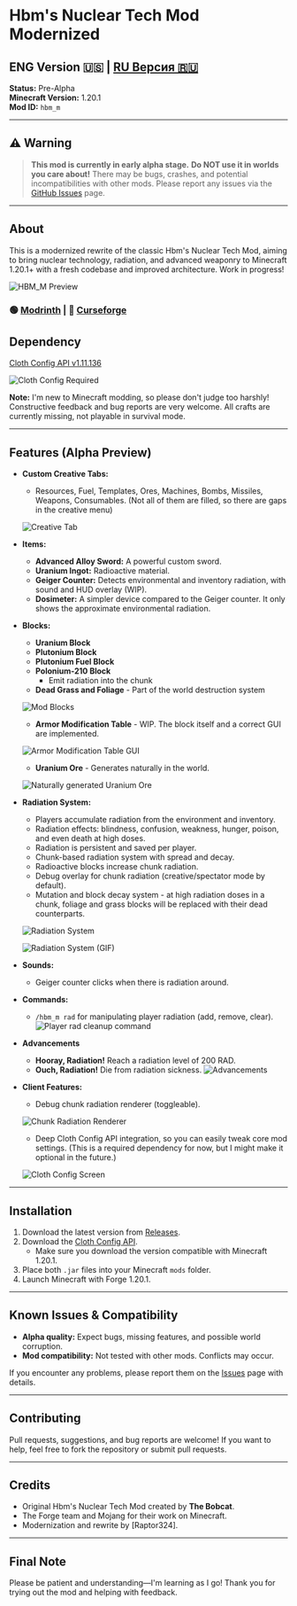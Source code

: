 # Hbm's Nuclear Tech Mod Modernized

## ENG Version 🇺🇸 | [RU Версия 🇷🇺](/README.ru.md)

**Status:** Pre-Alpha \
**Minecraft Version:** 1.20.1\
**Mod ID:** `hbm_m`

---

## ⚠️ Warning

> **This mod is currently in early alpha stage.**
> **Do NOT use it in worlds you care about!**
> There may be bugs, crashes, and potential incompatibilities with other mods.
> Please report any issues via the [GitHub Issues](../../issues) page.

-----

## About
This is a modernized rewrite of the classic Hbm's Nuclear Tech Mod, aiming to bring nuclear technology, radiation, and advanced weaponry to Minecraft 1.20.1+ with a fresh codebase and improved architecture. Work in progress!

![HBM_M Preview](docs/images/2025-07-21_04.46.43.png)

### 🟢 [Modrinth](https://modrinth.com/mod/hbms-nuclear-tech-modernized) | 🔨 [Curseforge](https://www.curseforge.com/minecraft/mc-mods/hbms-nuclear-tech-modernized)

## Dependency
[Cloth Config API v1.11.136](https://www.curseforge.com/minecraft/mc-mods/cloth-config/files?version=1.20)

![Cloth Config Required](https://encrypted-tbn0.gstatic.com/images?q=tbn:ANd9GcSS8bhleCTOb7V1wJ3mq33rA1gjUdWOPxBbVxEcHzeMOCeh3PGC_DAWvep3eIWxsavaNFI&usqp=CAU)

**Note:**
I'm new to Minecraft modding, so please don't judge too harshly!
Constructive feedback and bug reports are very welcome.
All crafts are currently missing, not playable in survival mode.

-----

## Features (Alpha Preview)

  - **Custom Creative Tabs:**
      - Resources, Fuel, Templates, Ores, Machines, Bombs, Missiles, Weapons, Consumables. (Not all of them are filled, so there are gaps in the creative menu)

      ![Creative Tab](docs/images/2025-07-21_05.26.00.png)

  - **Items:**
      - **Advanced Alloy Sword:** A powerful custom sword.
      - **Uranium Ingot:** Radioactive material.
      - **Geiger Counter:** Detects environmental and inventory radiation, with sound and HUD overlay (WIP).
      - **Dosimeter:** A simpler device compared to the Geiger counter. It only shows the approximate environmental radiation.

  - **Blocks:**
    - **Uranium Block**
    - **Plutonium Block**
    - **Plutonium Fuel Block**
    - **Polonium-210 Block**
        - Emit radiation into the chunk
    - **Dead Grass and Foliage** - Part of the world destruction system

    ![Mod Blocks](docs/images/GIF_20250721_062357_193.gif)
    - **Armor Modification Table** - WIP. The block itself and a correct GUI are implemented.

    ![Armor Modification Table GUI](docs/images/2025-07-21_05.17.46.png)

    - **Uranium Ore** - Generates naturally in the world.

    ![Naturally generated Uranium Ore](docs/images/2025-07-21_05.20.20.png)


  - **Radiation System:**
      - Players accumulate radiation from the environment and inventory.
      - Radiation effects: blindness, confusion, weakness, hunger, poison, and even death at high doses.
      - Radiation is persistent and saved per player.
      - Chunk-based radiation system with spread and decay.
      - Radioactive blocks increase chunk radiation.
      - Debug overlay for chunk radiation (creative/spectator mode by default).
      - Mutation and block decay system - at high radiation doses in a chunk, foliage and grass blocks will be replaced with their dead counterparts.

      ![Radiation System](docs/images/2025-07-21_04.55.27.png)
      
      ![Radiation System (GIF)](docs/images/GIF_20250721_062913_819.gif)

  - **Sounds:**
      - Geiger counter clicks when there is radiation around.

  - **Commands:**
      - `/hbm_m rad` for manipulating player radiation (add, remove, clear).
      ![Player rad cleanup command](docs\images\20250721_480p_15f_20250721_064516.gif)

  - **Advancements**
    - **Hooray, Radiation!** Reach a radiation level of 200 RAD.
    - **Ouch, Radiation!** Die from radiation sickness.
      ![Advancements](docs\images\2025-07-21_06.49.19.png)

  - **Client Features:**
      - Debug chunk radiation renderer (toggleable).

      ![Chunk Radiation Renderer](docs/images/2025-07-21_04.56.36.png)
      - Deep Cloth Config API integration, so you can easily tweak core mod settings. (This is a required dependency for now, but I might make it optional in the future.)

      ![Cloth Config Screen](docs\images\2025-07-21_06.38.23.png)
-----

## Installation

1.  Download the latest version from [Releases](../../releases).
2.  Download the [Cloth Config API](https://www.curseforge.com/minecraft/mc-mods/cloth-config/files?version=1.20).
      - Make sure you download the version compatible with Minecraft 1.20.1.
3.  Place both `.jar` files into your Minecraft `mods` folder.
4.  Launch Minecraft with Forge 1.20.1.

-----

## Known Issues & Compatibility

  - **Alpha quality:** Expect bugs, missing features, and possible world corruption.
  - **Mod compatibility:** Not tested with other mods. Conflicts may occur.

If you encounter any problems, please report them on the [Issues](../../issues) page with details.

-----

## Contributing

Pull requests, suggestions, and bug reports are welcome!
If you want to help, feel free to fork the repository or submit pull requests.

-----

## Credits
  - Original Hbm's Nuclear Tech Mod created by **The Bobcat**.
  - The Forge team and Mojang for their work on Minecraft.
  - Modernization and rewrite by [Raptor324].

-----

## Final Note
Please be patient and understanding—I'm learning as I go!
Thank you for trying out the mod and helping with feedback.

